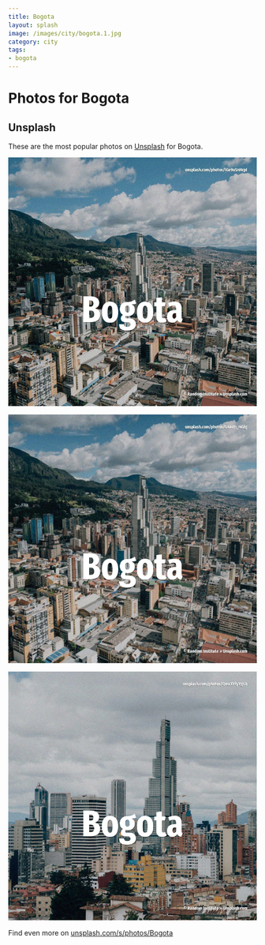 ```yaml
---
title: Bogota
layout: splash
image: /images/city/bogota.1.jpg
category: city
tags:
- bogota
---
```

# Photos for Bogota

## Unsplash

These are the most popular photos on [Unsplash](https://unsplash.com) for Bogota.

![Bogota](/images/city/bogota.1.jpg)

![Bogota](/images/city/bogota.2.jpg)

![Bogota](/images/city/bogota.3.jpg)

Find even more on [unsplash.com/s/photos/Bogota](https://unsplash.com/s/photos/Bogota)
